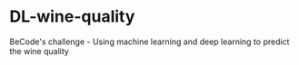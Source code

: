 # DL-wine-quality
BeCode's challenge - Using machine learning and deep learning to predict the wine quality
